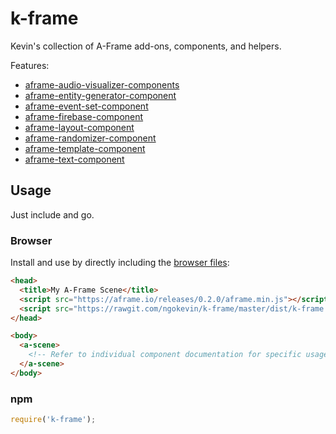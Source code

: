 # k-frame

Kevin's collection of A-Frame add-ons, components, and helpers.

Features:

- [aframe-audio-visualizer-components](https://github.com/ngokevin/aframe-audio-visualizer-components)
- [aframe-entity-generator-component](https://github.com/ngokevin/aframe-entity-generator-component)
- [aframe-event-set-component](https://github.com/ngokevin/aframe-event-set-component)
- [aframe-firebase-component](https://github.com/ngokevin/aframe-firebase-component)
- [aframe-layout-component](https://github.com/ngokevin/aframe-layout-component)
- [aframe-randomizer-component](https://github.com/ngokevin/aframe-randomizer-component)
- [aframe-template-component](https://github.com/ngokevin/aframe-template-component)
- [aframe-text-component](https://github.com/ngokevin/aframe-text-component)

## Usage

Just include and go.

### Browser

Install and use by directly including the [browser files](dist):

```html
<head>
  <title>My A-Frame Scene</title>
  <script src="https://aframe.io/releases/0.2.0/aframe.min.js"></script>
  <script src="https://rawgit.com/ngokevin/k-frame/master/dist/k-frame.min.js"></script>
</head>

<body>
  <a-scene>
    <!-- Refer to individual component documentation for specific usage. -->
  </a-scene>
</body>
```

### npm

```js
require('k-frame');
```
